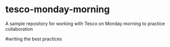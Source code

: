 # tesco-monday-morning
A sample repository for working with Tesco on Monday morning to practice collaboration


#writing the best practices
